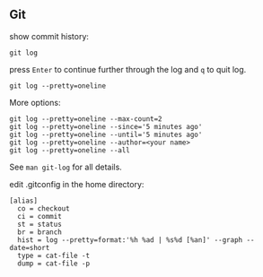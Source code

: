## Git

show commit history:
```
git log
```

press `Enter` to continue further through the log and `q` to quit log.


```
git log --pretty=oneline
```

More options:

```
git log --pretty=oneline --max-count=2
git log --pretty=oneline --since='5 minutes ago'
git log --pretty=oneline --until='5 minutes ago'
git log --pretty=oneline --author=<your name>
git log --pretty=oneline --all
```

See `man git-log` for all details.


edit .gitconfig in the home directory:
```
[alias]
  co = checkout
  ci = commit
  st = status
  br = branch
  hist = log --pretty=format:'%h %ad | %s%d [%an]' --graph --date=short
  type = cat-file -t
  dump = cat-file -p
```

